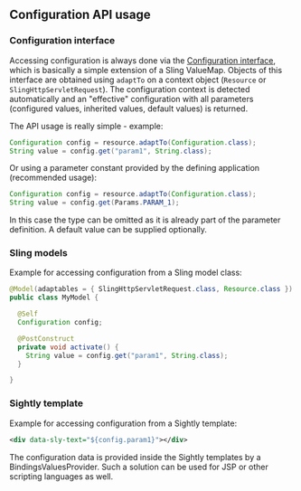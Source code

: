 ## Configuration API usage


### Configuration interface

Accessing configuration is always done via the [Configuration interface][configuration-interface], which is basically
a simple extension of a Sling ValueMap. Objects of this interface are obtained using `adaptTo` on a context
object (`Resource` or `SlingHttpServletRequest`). The configuration context is detected automatically
and an "effective" configuration with all parameters (configured values, inherited values, default values) is
returned.

The API usage is really simple - example:

```java
Configuration config = resource.adaptTo(Configuration.class);
String value = config.get("param1", String.class);
```

Or using a parameter constant provided by the defining application (recommended usage):

```java
Configuration config = resource.adaptTo(Configuration.class);
String value = config.get(Params.PARAM_1);
```

In this case the type can be omitted as it is already part of the parameter definition.
A default value can be supplied optionally.


### Sling models

Example for accessing configuration from a Sling model class:

```java
@Model(adaptables = { SlingHttpServletRequest.class, Resource.class })
public class MyModel {

  @Self
  Configuration config;

  @PostConstruct
  private void activate() {
    String value = config.get("param1", String.class);
  }

}
```

### Sightly template

Example for accessing configuration from a Sightly template:

```xml
<div data-sly-text="${config.param1}"></div>
```

The configuration data is provided inside the Sightly templates by a BindingsValuesProvider.
Such a solution can be used for JSP or other scripting languages as well.


[configuration-interface]: apidocs/io/wcm/config/api/Configuration.html
